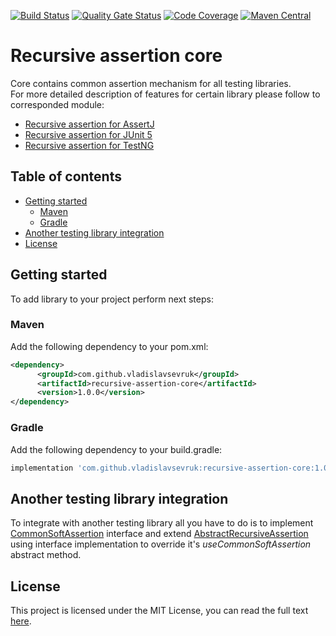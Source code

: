 [![Build Status](https://travis-ci.org/VladislavSevruk/RecursiveAssertion.svg?branch=master)](https://travis-ci.com/VladislavSevruk/RecursiveAssertion)
[![Quality Gate Status](https://sonarcloud.io/api/project_badges/measure?project=VladislavSevruk_RecursiveAssertion&metric=alert_status)](https://sonarcloud.io/dashboard?id=VladislavSevruk_RecursiveAssertion)
[![Code Coverage](https://sonarcloud.io/api/project_badges/measure?project=VladislavSevruk_RecursiveAssertion&metric=coverage)](https://sonarcloud.io/component_measures?id=VladislavSevruk_RecursiveAssertion&metric=coverage)
[![Maven Central](https://maven-badges.herokuapp.com/maven-central/com.github.vladislavsevruk/recursive-assertion-core/badge.svg)](https://maven-badges.herokuapp.com/maven-central/com.github.vladislavsevruk/recursive-assertion-core)

# Recursive assertion core
Core contains common assertion mechanism for all testing libraries.  
For more detailed description of features for certain library please follow to corresponded module:
* [Recursive assertion for AssertJ](../recursive-assertion-assertj)
* [Recursive assertion for JUnit 5](../recursive-assertion-junit5)
* [Recursive assertion for TestNG](../recursive-assertion-testng)

## Table of contents
* [Getting started](#getting-started)
  * [Maven](#maven)
  * [Gradle](#gradle)
* [Another testing library integration](#another-testing-library-integration)
* [License](#license)

## Getting started
To add library to your project perform next steps:

### Maven
Add the following dependency to your pom.xml:
```xml
<dependency>
      <groupId>com.github.vladislavsevruk</groupId>
      <artifactId>recursive-assertion-core</artifactId>
      <version>1.0.0</version>
</dependency>
```
### Gradle
Add the following dependency to your build.gradle:
```groovy
implementation 'com.github.vladislavsevruk:recursive-assertion-core:1.0.0'
```

## Another testing library integration
To integrate with another testing library all you have to do is to implement 
[CommonSoftAssertion](src/main/java/com/github/vladislavsevruk/assertion/verifier/CommonSoftAssertion.java) interface 
and extend [AbstractRecursiveAssertion](src/main/java/com/github/vladislavsevruk/assertion/AbstractRecursiveAssertion.java)
using interface implementation to override it's _useCommonSoftAssertion_ abstract method.

## License
This project is licensed under the MIT License, you can read the full text [here](LICENSE).